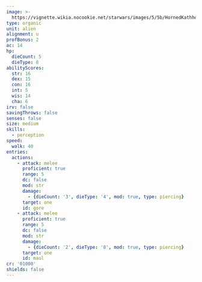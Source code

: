 ```yaml
---
image: >-
  https://vignette.wikia.nocookie.net/starwars/images/5/5b/HornedKathhound.jpg/revision/latest/scale-to-width-down/448?cb=20091107052416
type: organic
unit: alien
alignment: u
profBonus: 2
ac: 14
hp:
  dieCount: 5
  dieType: 8
abilityScores:
  str: 16
  dex: 15
  con: 16
  int: 5
  wis: 14
  cha: 6
irv: false
savingThrows: false
senses: false
size: medium
skills:
  - perception
speed:
  walk: 40
entries:
  actions:
    - attack: melee
      proficient: true
      range: 5
      dc: false
      mod: str
      damage:
        - {dieCount: '3', dieType: '4', mod: true, type: piercing}
      target: one
      id: gore
    - attack: melee
      proficient: true
      range: 5
      dc: false
      mod: str
      damage:
        - {dieCount: '2', dieType: '8', mod: true, type: piercing}
      target: one
      id: maul
cr: '01000'
shields: false
---
```

